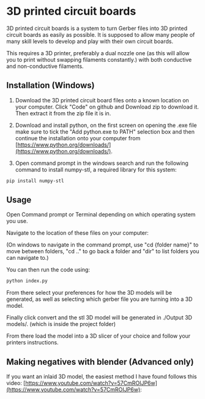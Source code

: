 # 3D printed circuit boards

3D printed circuit boards is a system to turn Gerber files into 3D printed circuit boards as easily as possible. It is supposed to allow many people of many skill levels to develop and play with their own circuit boards. 

This requires a 3D printer, preferably a dual nozzle one (as this will allow you to print without swapping filaments constantly.) with both conductive and non-conductive filaments.

## Installation (Windows)
1. Download the 3D printed circuit board files onto a known location on your computer. Click "Code" on github and Download zip to download it. Then extract it from the zip file it is in.

2. Download and install python, on the first screen on opening the .exe file make sure to tick the "Add python.exe to PATH" selection box and then continue the installation onto your computer from [https://www.python.org/downloads/](https://www.python.org/downloads/).

4. Open command prompt in the windows search and run the following command to install numpy-stl, a required library for this system:
```bash
pip install numpy-stl
```

## Usage

Open Command prompt or Terminal depending on which operating system you use.

Navigate to the location of these files on your computer:

(On windows to navigate in the command prompt, use "cd {folder name}" to move between folders, "cd .." to go back a folder and "dir" to list folders you can navigate to.)

You can then run the code using:
```bash
python index.py
```

From there select your preferences for how the 3D models will be generated, as well as selecting which gerber file you are turning into a 3D model.

Finally click convert and the stl 3D model will be generated in ./Output 3D models/. (which is inside the project folder)

From there load the model into a 3D slicer of your choice and follow your printers instructions. 

## Making negatives with blender (Advanced only)
If you want an inlaid 3D model, the easiest method I have found follows this video: [https://www.youtube.com/watch?v=57CmROIJP6w](https://www.youtube.com/watch?v=57CmROIJP6w):
